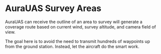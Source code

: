 # AuraUAS Survey Areas

AuraUAS can receive the outline of an area to survey will generate a
coverage route based on current wind, survey altitude, and camera
field of view.

The goal here is to avoid the need to transmit hundreds of waypoints
up from the ground station.  Instead, let the aircraft do the smart
work.